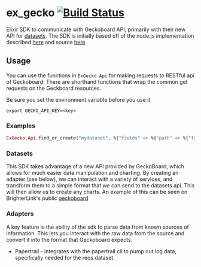# ex_gecko [![Build Status](https://semaphoreci.com/api/v1/brucewang/ex_gecko/branches/master/badge.svg)](https://semaphoreci.com/brucewang/ex_gecko)

Elixir SDK to communicate with Geckoboard API, primarily with their new API for [datasets](https://developer-beta.geckoboard.com/).  The SDK is initially based off of the node.js implementation described [here](https://developer-beta.geckoboard.com/nodejs/) and source [here](https://github.com/geckoboard/geckoboard-node)

## Usage

You can use the functions in `ExGecko.Api` for making requests to RESTful api of Geckoboard. There are shorthand functions that wrap the common get requests on the Geckboard resources.

Be sure you set the environment variable before you use it

`export GECKO_API_KEY=<key>`


### Examples
```elixir
ExGecko.Api.find_or_create("mydataset", %{"fields" => %{"path" => %{"type" => "string", "name" => "Request Path"}, "speed" => %{"type" => "number", "name" => "Request Speed"}}})

```

### Datasets

This SDK takes advantage of a new API provided by GeckoBoard, which allows for much easier data manipulation and charting.  By creating an adapter (see below), we can interact with a variety of services, and transform them to a simple format that we can send to the datasets api.  This will then allow us to create any charts.  An example of this can be seen on BrighterLink's public [geckoboard](https://brighterlink.geckoboard.com/edit/dashboards/197875)

### Adapters

A key feature is the ability of the sdk to parse data from known sources of information.  This lets you interact with the raw data from the source and convert it into the format that Geckoboard expects.

* Papertrail - integrates with the papertrail cli to pump out log data, specifically needed for the reqs dataset.

